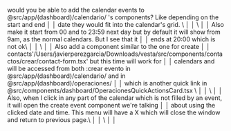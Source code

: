  would you be able to add the calendar events to @src/app/(dashboard)/calendario/ 's components? Like depending on the start and end    │
│   date they would fit into the calendar's grid. \                                                                                        │
│   \                                                                                                                                      │
│   Also make it start  from 00 and to 23:59 next day but by default it will show from 9am, as the normal calendars. But I see that it     │
│   ends at 20:00 which is not ok\                                                                                                         │
│   \                                                                                                                                      │
│   Also add a component similar to the one for create                                                                                     │
│   contacts'/Users/javierperezgarcia/Downloads/vesta/src/components/contactos/crear/contact-form.tsx' but this time will work for         │
│   calendars and will be accessed from both :crear evento in @src/app/(dashboard)/calendario/ and in @src/app/(dashboard)/operaciones/    │
│   which is another quick link in @src/components/dashboard/OperacionesQuickActionsCard.tsx \                                             │
│   \                                                                                                                                      │
│   Also, when I click in any part of the calendar which is not filled by an event, it will open the create event component we're talking  │
│   about using the clicked date and time. This menu will have a X which will close the window and return to previous page.\               │
│   \                                                                                                                                      │
│          